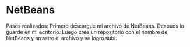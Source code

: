 # NetBeans
Pasos realizados:
Primero descargue mi archivo de NetBeans.
Despues lo guarde en mi ecritorio.
Luego cree un repositorio con el nombre de NetBeans y arrastre el archivo
y se logro subi.
